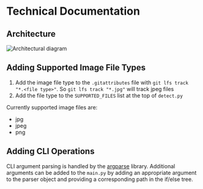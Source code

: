 # Technical Documentation

## Architecture

![Architectural diagram](images/architecture.png)

## Adding Supported Image File Types

1. Add the image file type to the `.gitattributes` file with `git lfs track "*.<file type>"`. So `git lfs track "*.jpg"` will track jpeg files
2. Add the file type to the `SUPPORTED_FILES` list at the top of `detect.py`

Currently supported image files are:
- jpg
- jpeg
- png

## Adding CLI Operations

CLI argument parsing is handled by the [argparse](https://docs.python.org/3/library/argparse.html) library. Additional arguments can be added to the `main.py` by adding an appropriate argument to the parser object and providing a corresponding path in the if/else tree.
